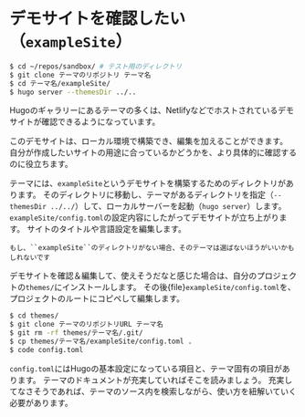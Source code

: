 # デモサイトを確認したい（``exampleSite``）

```bash
$ cd ~/repos/sandbox/ # テスト用のディレクトリ
$ git clone テーマのリポジトリ テーマ名
$ cd テーマ名/exampleSite/
$ hugo server --themesDir ../..
```

Hugoのギャラリーにあるテーマの多くは、Netlifyなどでホストされているデモサイトが確認できるようになっています。

このデモサイトは、ローカル環境で構築でき、編集を加えることができます。
自分が作成したいサイトの用途に合っているかどうかを、より具体的に確認するのに役立ちます。

テーマには、``exampleSite``というデモサイトを構築するためのディレクトリがあります。
そのディレクトリに移動し、テーマがあるディレクトリを指定（``--themesDir ../../``）して、ローカルサーバーを起動（``hugo server``）します。
``exampleSite/config.toml``の設定内容にしたがってデモサイトが立ち上がります。
サイトのタイトルや言語設定を編集します。

```{note}
もし、``exampleSite``のディレクトリがない場合、そのテーマは選ばないほうがいいかもしれないです
```

デモサイトを確認＆編集して、使えそうだなと感じた場合は、自分のプロジェクトの``themes/``にインストールします。
その後{file}`exampleSite/config.toml`を、プロジェクトのルートにコピペして編集します。

```bash
$ cd themes/
$ git clone テーマのリポジトリURL テーマ名
$ git rm -rf themes/テーマ名/.git/
$ cp themes/テーマ名/exampleSite/config.toml .
$ code config.toml
```

``config.toml``にはHugoの基本設定になっている項目と、テーマ固有の項目があります。
テーマのドキュメントが充実していればそこを読みましょう。
充実してなさそうであれば、テーマのソース内を検索しながら、使い方を紐解いていく必要があります。
